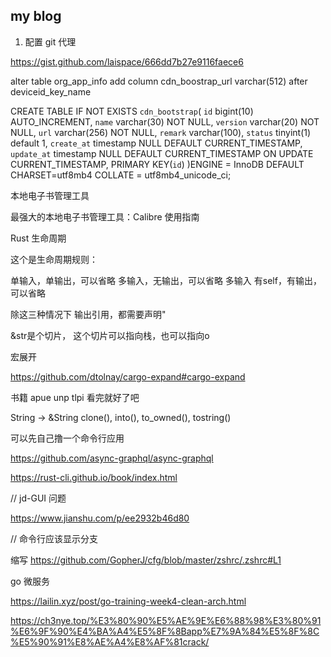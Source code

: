 ## my blog
1. 配置 git 代理

https://gist.github.com/laispace/666dd7b27e9116faece6

alter table org_app_info add column cdn_boostrap_url varchar(512) after deviceid_key_name

CREATE TABLE IF NOT EXISTS `cdn_bootstrap`(
    `id` bigint(10) AUTO_INCREMENT,
    `name` varchar(30) NOT NULL,
    `version` varchar(20) NOT NULL,
    `url` varchar(256) NOT NULL,
    `remark` varchar(100),
    `status` tinyint(1) default 1,
    `create_at` timestamp NULL DEFAULT CURRENT_TIMESTAMP,
    `update_at` timestamp NULL DEFAULT CURRENT_TIMESTAMP ON UPDATE CURRENT_TIMESTAMP,
    PRIMARY KEY(`id`)
)ENGINE = InnoDB DEFAULT CHARSET=utf8mb4 COLLATE = utf8mb4_unicode_ci;


本地电子书管理工具

最强大的本地电子书管理工具：Calibre 使用指南

Rust 生命周期

这个是生命周期规则：

单输入，单输出，可以省略
多输入，无输出，可以省略
多输入 有self，有输出， 可以省略

除这三种情况下 输出引用，都需要声明"

&str是个切片， 这个切片可以指向栈，也可以指向o

宏展开

https://github.com/dtolnay/cargo-expand#cargo-expand

书籍
apue unp tlpi 看完就好了吧

String -> &String
clone(), into(), to_owned(), tostring()


可以先自己撸一个命令行应用

https://github.com/async-graphql/async-graphql

https://rust-cli.github.io/book/index.html


// jd-GUI 问题

https://www.jianshu.com/p/ee2932b46d80


// 命令行应该显示分支

缩写
https://github.com/GopherJ/cfg/blob/master/zshrc/.zshrc#L1

go 微服务

https://lailin.xyz/post/go-training-week4-clean-arch.html

https://ch3nye.top/%E3%80%90%E5%AE%9E%E6%88%98%E3%80%91%E6%9F%90%E4%BA%A4%E5%8F%8Bapp%E7%9A%84%E5%8F%8C%E5%90%91%E8%AE%A4%E8%AF%81crack/
